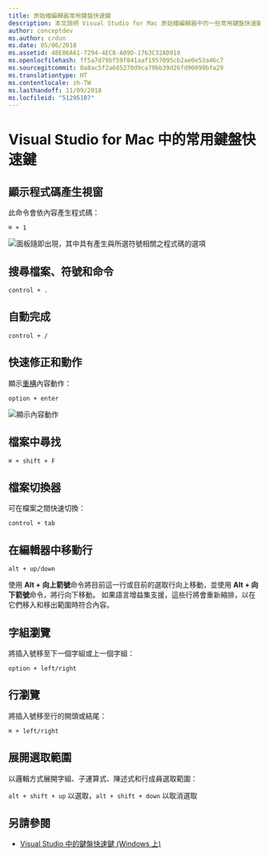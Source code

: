 ```yaml
---
title: 原始檔編輯器常用鍵盤快速鍵
description: 本文說明 Visual Studio for Mac 原始檔編輯器中的一些常用鍵盤快速鍵
author: conceptdev
ms.author: crdun
ms.date: 05/06/2018
ms.assetid: 48E06A61-7294-4EC8-A09D-1763C32AD910
ms.openlocfilehash: ff5a7d79bf59f841aaf1957095cb2ae0e53a46c7
ms.sourcegitcommit: 0a8ac5f2a685270d9ca79bb39d26fd90099bfa29
ms.translationtype: HT
ms.contentlocale: zh-TW
ms.lasthandoff: 11/09/2018
ms.locfileid: "51295107"
---
```

# <a name="common-keyboard-shortcuts-in-visual-studio-for-mac"></a>Visual Studio for Mac 中的常用鍵盤快速鍵

## <a name="show-code-generation-window"></a>顯示程式碼產生視窗

此命令會依內容產生程式碼：

`⌘ + 1`

![面板隨即出現，其中具有產生與所選符號相關之程式碼的選項](media/keyboard-shortcuts-image8.png)

## <a name="search-files-symbols-and-commands"></a>搜尋檔案、符號和命令

`control + .`

## <a name="autocomplete"></a>自動完成

`control + /`

## <a name="quick-fixes-and-actions"></a>快速修正和動作

顯示[重構](refactoring.md)內容動作：

`option + enter`

![顯示內容動作](media/keyboard-shortcuts-image9.png)

## <a name="find-in-files"></a>檔案中尋找

`⌘ + shift + F`

## <a name="file-switcher"></a>檔案切換器

可在檔案之間快速切換：

`control + tab`

## <a name="move-lines-around-in-editor"></a>在編輯器中移動行

`alt + up/down`

使用 **Alt + 向上箭號**命令將目前這一行或目前的選取行向上移動，並使用 **Alt + 向下箭號**命令，將行向下移動。 如果語言增益集支援，這些行將會重新縮排，以在它們移入和移出範圍時符合內容。

## <a name="word-navigation"></a>字組瀏覽

將插入號移至下一個字組或上一個字組：

`option + left/right`

## <a name="line-navigation"></a>行瀏覽

將插入號移至行的開頭或結尾：

`⌘ + left/right`

## <a name="expands-the-selection"></a>展開選取範圍

以邏輯方式展開字組、子運算式、陳述式和行成員選取範圍：

`alt + shift + up` 以選取，`alt + shift + down` 以取消選取

## <a name="see-also"></a>另請參閱

- [Visual Studio 中的鍵盤快速鍵 (Windows 上)](/visualstudio/ide/tips-and-tricks-for-visual-studio)